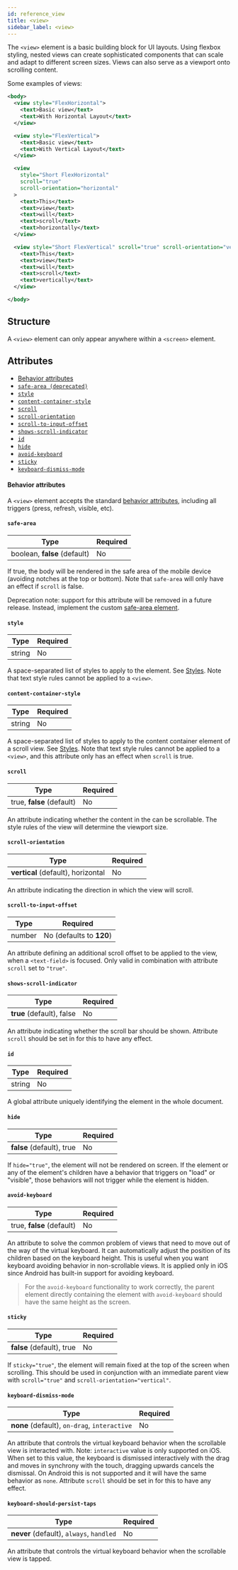 ```yaml
---
id: reference_view
title: <view>
sidebar_label: <view>
---
```


The `<view>` element is a basic building block for UI layouts. Using flexbox styling, nested views can create sophisticated components that can scale and adapt to different screen sizes. Views can also serve as a viewport onto scrolling content.

Some examples of views:

```xml
<body>
  <view style="FlexHorizontal">
    <text>Basic view</text>
    <text>With Horizontal Layout</text>
  </view>

  <view style="FlexVertical">
    <text>Basic view</text>
    <text>With Vertical Layout</text>
  </view>

  <view
    style="Short FlexHorizontal"
    scroll="true"
    scroll-orientation="horizontal"
  >
    <text>This</text>
    <text>view</text>
    <text>will</text>
    <text>scroll</text>
    <text>horizontally</text>
  </view>

  <view style="Short FlexVertical" scroll="true" scroll-orientation="vertical">
    <text>This</text>
    <text>view</text>
    <text>will</text>
    <text>scroll</text>
    <text>vertically</text>
  </view>

</body>
```

## Structure

A `<view>` element can only appear anywhere within a `<screen>` element.

## Attributes

- [Behavior attributes](#behavior-attributes)
- [`safe-area (deprecated)`](#safe-area)
- [`style`](#style)
- [`content-container-style`](#content-container-style)
- [`scroll`](#scroll)
- [`scroll-orientation`](#scroll-orientation)
- [`scroll-to-input-offset`](#scroll-to-input-offset)
- [`shows-scroll-indicator`](#shows-scroll-indicator)
- [`id`](#id)
- [`hide`](#hide)
- [`avoid-keyboard`](#avoid-keyboard)
- [`sticky`](#sticky)
- [`keyboard-dismiss-mode`](#keyboard-dismiss-mode)

#### Behavior attributes

A `<view>` element accepts the standard [behavior attributes](/docs/reference_behavior_attributes), including all triggers (press, refresh, visible, etc).

#### `safe-area`

| Type                         | Required |
| ---------------------------- | -------- |
| boolean, **false** (default) | No       |

If true, the body will be rendered in the safe area of the mobile device (avoiding notches at the top or bottom). Note that `safe-area` will only have an effect if `scroll` is false.

Deprecation note: support for this attribute will be removed in a future release. Instead, implement the custom [safe-area element](https://github.com/Instawork/hyperview/blob/master/demo/src/Components/SafeAreaView/SafeAreaView.tsx).

#### `style`

| Type   | Required |
| ------ | -------- |
| string | No       |

A space-separated list of styles to apply to the element. See [Styles](/docs/reference_style). Note that text style rules cannot be applied to a `<view>`.

#### `content-container-style`

| Type   | Required |
| ------ | -------- |
| string | No       |

A space-separated list of styles to apply to the content container element of a scroll view. See [Styles](/docs/reference_style). Note that text style rules cannot be applied to a `<view>`, and this attribute only has an effect when `scroll` is true.

#### `scroll`

| Type                      | Required |
| ------------------------- | -------- |
| true, **false** (default) | No       |

An attribute indicating whether the content in the can be scrollable. The style rules of the view will determine the viewport size.

#### `scroll-orientation`

| Type                               | Required |
| ---------------------------------- | -------- |
| **vertical** (default), horizontal | No       |

An attribute indicating the direction in which the view will scroll.

#### `scroll-to-input-offset`

| Type   | Required                 |
| ------ | ------------------------ |
| number | No (defaults to **120**) |

An attribute defining an additional scroll offset to be applied to the view, when a `<text-field>` is focused. Only valid in combination with attribute `scroll` set to `"true"`.

#### `shows-scroll-indicator`

| Type                      | Required |
| ------------------------- | -------- |
| **true** (default), false | No       |

An attribute indicating whether the scroll bar should be shown. Attribute `scroll` should be set in for this to have any effect.

#### `id`

| Type   | Required |
| ------ | -------- |
| string | No       |

A global attribute uniquely identifying the element in the whole document.

#### `hide`

| Type                      | Required |
| ------------------------- | -------- |
| **false** (default), true | No       |

If `hide="true"`, the element will not be rendered on screen. If the element or any of the element's children have a behavior that triggers on "load" or "visible", those behaviors will not trigger while the element is hidden.

#### `avoid-keyboard`

| Type                      | Required |
| ------------------------- | -------- |
| true, **false** (default) | No       |

An attribute to solve the common problem of views that need to move out of the way of the virtual keyboard. It can automatically adjust the position of its children based on the keyboard height. This is useful when you want keyboard avoiding behavior in non-scrollable views. It is applied only in iOS since Android has built-in support for avoiding keyboard.

> For the `avoid-keyboard` functionality to work correctly, the parent element directly containing the element with `avoid-keyboard` should have the same height as the screen.

#### `sticky`

| Type                      | Required |
| ------------------------- | -------- |
| **false** (default), true | No       |

If `sticky="true"`, the element will remain fixed at the top of the screen when scrolling. This should be used in conjunction with an immediate parent view with `scroll="true"` and `scroll-orientation="vertical"`.

#### `keyboard-dismiss-mode`

| Type                                         | Required |
| -------------------------------------------- | -------- |
| **none** (default), `on-drag`, `interactive` | No       |

An attribute that controls the virtual keyboard behavior when the scrollable view is interacted with. Note: `interactive` value is only supported on iOS. When set to this value, the keyboard is dismissed interactively with the drag and moves in synchrony with the touch, dragging upwards cancels the dismissal. On Android this is not supported and it will have the same behavior as `none`. Attribute `scroll` should be set in for this to have any effect.

#### `keyboard-should-persist-taps`

| Type                                     | Required |
| ---------------------------------------- | -------- |
| **never** (default), `always`, `handled` | No       |

An attribute that controls the virtual keyboard behavior when the scrollable view is tapped.
